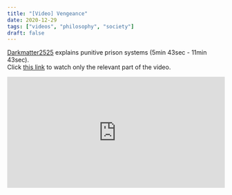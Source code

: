 ```yaml
---
title: "[Video] Vengeance"
date: 2020-12-29
tags: ["videos", "philosophy", "society"]
draft: false
---
```

[Darkmatter2525](https://invidious.snopyta.org/channel/UCLhtZqdkjshgq8TqwIjMdCQ) explains punitive prison systems<!--more--> (5min 43sec - 11min 43sec).  
Click [this link](https://invidious.snopyta.org/watch?v=LX2VeWumRQ8&dark_mode=true&autoplay=1&start=343&end=703) to watch only the relevant part of the video.

<div style="position: relative; width: 100%; height: 0; padding-bottom: 51%;">
  <iframe style="position: absolute; width: 100%; height: 100%; left: 0; top: 0;" src="https://invidious.snopyta.org/embed/LX2VeWumRQ8" frameborder="0" sandbox allowfullscreen="true" referrerpolicy="no-referrer"></iframe>
</div>
